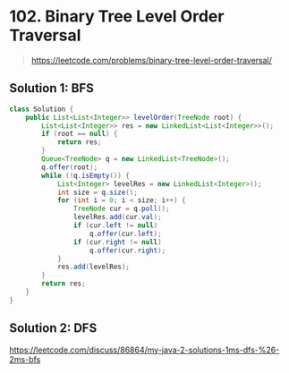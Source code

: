 # 102. Binary Tree Level Order Traversal
> https://leetcode.com/problems/binary-tree-level-order-traversal/

## Solution 1: BFS
```java
class Solution {
    public List<List<Integer>> levelOrder(TreeNode root) {
        List<List<Integer>> res = new LinkedList<List<Integer>>();
        if (root == null) {
            return res;
        }
        Queue<TreeNode> q = new LinkedList<TreeNode>();
        q.offer(root);
        while (!q.isEmpty()) {
            List<Integer> levelRes = new LinkedList<Integer>();
            int size = q.size();
            for (int i = 0; i < size; i++) {
                TreeNode cur = q.poll();
                levelRes.add(cur.val);
                if (cur.left != null)
                    q.offer(cur.left);
                if (cur.right != null)
                    q.offer(cur.right);
            }
            res.add(levelRes);
        }
        return res;
    }
}
```
## Solution 2: DFS
https://leetcode.com/discuss/86864/my-java-2-solutions-1ms-dfs-%26-2ms-bfs
